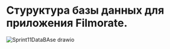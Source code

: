 # Стуруктура базы данных для приложения Filmorate.

![Sprint11DataBAse drawio](https://github.com/Cra5h23/Sprint11DataBase/assets/145023705/e0a3972d-c9da-4ad6-9bd5-4e1d858aa016)
